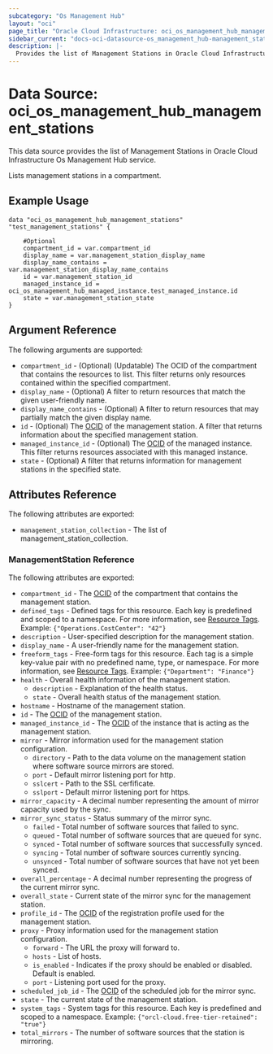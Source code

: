 ```yaml
---
subcategory: "Os Management Hub"
layout: "oci"
page_title: "Oracle Cloud Infrastructure: oci_os_management_hub_management_stations"
sidebar_current: "docs-oci-datasource-os_management_hub-management_stations"
description: |-
  Provides the list of Management Stations in Oracle Cloud Infrastructure Os Management Hub service
---
```


# Data Source: oci_os_management_hub_management_stations
This data source provides the list of Management Stations in Oracle Cloud Infrastructure Os Management Hub service.

Lists management stations in a compartment.


## Example Usage

```hcl
data "oci_os_management_hub_management_stations" "test_management_stations" {

	#Optional
	compartment_id = var.compartment_id
	display_name = var.management_station_display_name
	display_name_contains = var.management_station_display_name_contains
	id = var.management_station_id
	managed_instance_id = oci_os_management_hub_managed_instance.test_managed_instance.id
	state = var.management_station_state
}
```

## Argument Reference

The following arguments are supported:

* `compartment_id` - (Optional) (Updatable) The OCID of the compartment that contains the resources to list. This filter returns only resources contained within the specified compartment.
* `display_name` - (Optional) A filter to return resources that match the given user-friendly name.
* `display_name_contains` - (Optional) A filter to return resources that may partially match the given display name.
* `id` - (Optional) The [OCID](https://docs.cloud.oracle.com/iaas/Content/General/Concepts/identifiers.htm) of the management station. A filter that returns information about the specified management station.
* `managed_instance_id` - (Optional) The [OCID](https://docs.cloud.oracle.com/iaas/Content/General/Concepts/identifiers.htm) of the managed instance. This filter returns resources associated with this managed instance.
* `state` - (Optional) A filter that returns information for management stations in the specified state.


## Attributes Reference

The following attributes are exported:

* `management_station_collection` - The list of management_station_collection.

### ManagementStation Reference

The following attributes are exported:

* `compartment_id` - The [OCID](https://docs.cloud.oracle.com/iaas/Content/General/Concepts/identifiers.htm) of the compartment that contains the management station.
* `defined_tags` - Defined tags for this resource. Each key is predefined and scoped to a namespace. For more information, see [Resource Tags](https://docs.cloud.oracle.com/iaas/Content/General/Concepts/resourcetags.htm). Example: `{"Operations.CostCenter": "42"}` 
* `description` - User-specified description for the management station.
* `display_name` - A user-friendly name for the management station.
* `freeform_tags` - Free-form tags for this resource. Each tag is a simple key-value pair with no predefined name, type, or namespace. For more information, see [Resource Tags](https://docs.cloud.oracle.com/iaas/Content/General/Concepts/resourcetags.htm). Example: `{"Department": "Finance"}` 
* `health` - Overall health information of the management station.
	* `description` - Explanation of the health status.
	* `state` - Overall health status of the management station.
* `hostname` - Hostname of the management station.
* `id` - The [OCID](https://docs.cloud.oracle.com/iaas/Content/General/Concepts/identifiers.htm) of the management station.
* `managed_instance_id` - The [OCID](https://docs.cloud.oracle.com/iaas/Content/General/Concepts/identifiers.htm) of the instance that is acting as the management station.
* `mirror` - Mirror information used for the management station configuration.
	* `directory` - Path to the data volume on the management station where software source mirrors are stored.
	* `port` - Default mirror listening port for http.
	* `sslcert` - Path to the SSL cerfificate.
	* `sslport` - Default mirror listening port for https.
* `mirror_capacity` - A decimal number representing the amount of mirror capacity used by the sync.
* `mirror_sync_status` - Status summary of the mirror sync.
	* `failed` - Total number of software sources that failed to sync.
	* `queued` - Total number of software sources that are queued for sync.
	* `synced` - Total number of software sources that successfully synced.
	* `syncing` - Total number of software sources currently syncing.
	* `unsynced` - Total number of software sources that have not yet been synced.
* `overall_percentage` - A decimal number representing the progress of the current mirror sync.
* `overall_state` - Current state of the mirror sync for the management station.
* `profile_id` - The [OCID](https://docs.cloud.oracle.com/iaas/Content/General/Concepts/identifiers.htm) of the registration profile used for the management station.
* `proxy` - Proxy information used for the management station configuration.
	* `forward` - The URL the proxy will forward to.
	* `hosts` - List of hosts.
	* `is_enabled` - Indicates if the proxy should be enabled or disabled. Default is enabled.
	* `port` - Listening port used for the proxy.
* `scheduled_job_id` - The [OCID](https://docs.cloud.oracle.com/iaas/Content/General/Concepts/identifiers.htm) of the scheduled job for the mirror sync.
* `state` - The current state of the management station.
* `system_tags` - System tags for this resource. Each key is predefined and scoped to a namespace. Example: `{"orcl-cloud.free-tier-retained": "true"}` 
* `total_mirrors` - The number of software sources that the station is mirroring.

